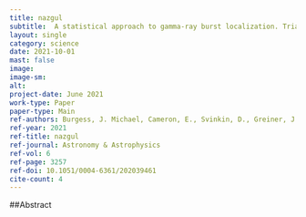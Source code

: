 ```yaml
---
title: nazgul
subtitle:  A statistical approach to gamma-ray burst localization. Triangulation via non stationary time series model
layout: single
category: science
date: 2021-10-01
mast: false
image: 
image-sm: 
alt: 
project-date: June 2021
work-type: Paper
paper-type: Main
ref-authors: Burgess, J. Michael, Cameron, E., Svinkin, D., Greiner, J.
ref-year: 2021
ref-title: nazgul
ref-journal: Astronomy & Astrophysics
ref-vol: 6
ref-page: 3257
ref-doi: 10.1051/0004-6361/202039461
cite-count: 4
---
```



##Abstract
